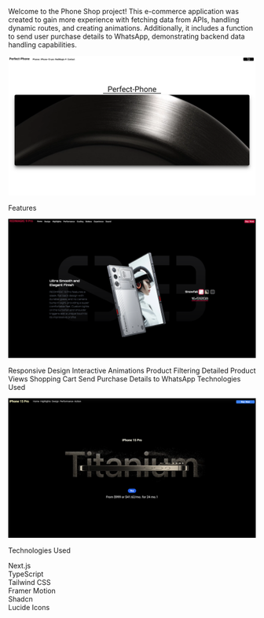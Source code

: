 
Welcome to the Phone Shop project! This e-commerce application was created to gain more experience with fetching data from APIs, handling dynamic routes,
and creating animations. Additionally, it includes a function to send user purchase details to WhatsApp, demonstrating backend data handling capabilities.

 <img src="github/pic_1.png" alt="" />
     

<br>

 Features 

 
<img src="github/pic_2.png" alt="" />
       

Responsive Design
Interactive Animations
Product Filtering
Detailed Product Views
Shopping Cart
Send Purchase Details to WhatsApp
Technologies Used

<img src="github/pic_3.png" alt="" />


 Technologies Used 

<div> Next.js <div/> 
<div> TypeScript <div/>
<div> Tailwind CSS <div/>
<div> Framer Motion <div/>
<div> Shadcn <div/>
<div> Lucide Icons <div/>







